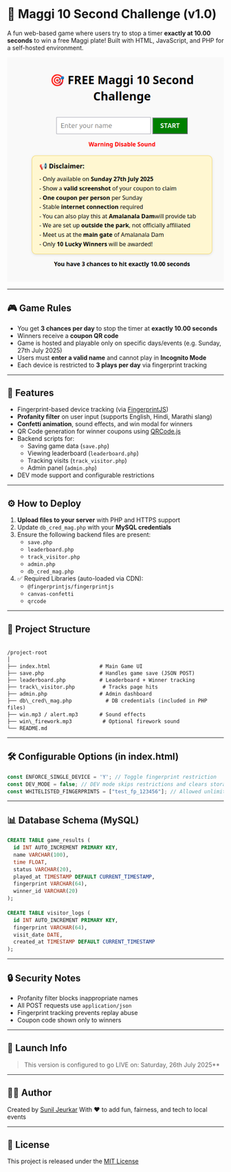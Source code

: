 


# 🍜 Maggi 10 Second Challenge (v1.0)

A fun web-based game where users try to stop a timer **exactly at 10.00 seconds** to win a free Maggi plate! Built with HTML, JavaScript, and PHP for a self-hosted environment.

![screenshot](image.png)

---

## 🎮 Game Rules

- You get **3 chances per day** to stop the timer at **exactly 10.00 seconds**
- Winners receive a **coupon QR code**
- Game is hosted and playable only on specific days/events (e.g. Sunday, 27th July 2025)
- Users must **enter a valid name** and cannot play in **Incognito Mode**
- Each device is restricted to **3 plays per day** via fingerprint tracking

---

## 🔐 Features

- Fingerprint-based device tracking (via [FingerprintJS](https://fingerprint.com))
- **Profanity filter** on user input (supports English, Hindi, Marathi slang)
- **Confetti animation**, sound effects, and win modal for winners
- QR Code generation for winner coupons using [QRCode.js](https://github.com/soldair/node-qrcode)
- Backend scripts for:
  - Saving game data (`save.php`)
  - Viewing leaderboard (`leaderboard.php`)
  - Tracking visits (`track_visitor.php`)
  - Admin panel (`admin.php`)
- DEV mode support and configurable restrictions

---

## ⚙️ How to Deploy

1. **Upload files to your server** with PHP and HTTPS support
2. Update `db_cred_mag.php` with your **MySQL credentials**
3. Ensure the following backend files are present:
   - `save.php`
   - `leaderboard.php`
   - `track_visitor.php`
   - `admin.php`
   - `db_cred_mag.php`
4. ✅ Required Libraries (auto-loaded via CDN):
   - `@fingerprintjs/fingerprintjs`
   - `canvas-confetti`
   - `qrcode`

---

## 📂 Project Structure

```

/project-root
│
├── index.html                # Main Game UI
├── save.php                  # Handles game save (JSON POST)
├── leaderboard.php           # Leaderboard + Winner tracking
├── track\_visitor.php         # Tracks page hits
├── admin.php                 # Admin dashboard
├── db\_cred\_mag.php           # DB credentials (included in PHP files)
├── win.mp3 / alert.mp3       # Sound effects
├── win\_firework.mp3          # Optional firework sound
└── README.md

````

---

## 🛠 Configurable Options (in index.html)

```js
const ENFORCE_SINGLE_DEVICE = 'Y'; // Toggle fingerprint restriction
const DEV_MODE = false; // DEV mode skips restrictions and clears storage
const WHITELISTED_FINGERPRINTS = ["test_fp_123456"]; // Allowed unlimited plays
````

---

## 📊 Database Schema (MySQL)

```sql
CREATE TABLE game_results (
  id INT AUTO_INCREMENT PRIMARY KEY,
  name VARCHAR(100),
  time FLOAT,
  status VARCHAR(20),
  played_at TIMESTAMP DEFAULT CURRENT_TIMESTAMP,
  fingerprint VARCHAR(64),
  winner_id VARCHAR(20)
);

CREATE TABLE visitor_logs (
  id INT AUTO_INCREMENT PRIMARY KEY,
  fingerprint VARCHAR(64),
  visit_date DATE,
  created_at TIMESTAMP DEFAULT CURRENT_TIMESTAMP
);
```

---

## 🔒 Security Notes

* Profanity filter blocks inappropriate names
* All POST requests use `application/json`
* Fingerprint tracking prevents replay abuse
* Coupon code shown only to winners

---

## 📅 Launch Info

> This version is configured to go LIVE on:
> Saturday, 26th July 2025**

---

## 👨‍💻 Author

Created by [Sunil Jeurkar](https://github.com/suniljeurkar)
With ❤️ to add fun, fairness, and tech to local events

---

## 📄 License

This project is released under the [MIT License](LICENSE)

```


